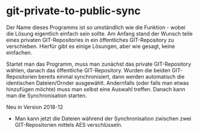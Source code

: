# git-private-to-public-sync
Der Name dieses Programms ist so umständlich wie die Funktion - wobei die Lösung eigentlich einfach sein sollte.
Am Anfang stand der Wunsch teile eines privaten GIT-Repositories in ein öffentliches GIT-Repository zu verschieben.
Hierfür gibt es einige Lösungen, aber wie gesagt, keine einfachen.

Startet man das Programm, muss man zunächst das private GIT-Repository wählen, danach das öffentliche GIT-Repository.
Wurden die beiden GIT-Repositorien bereits einmal synchronisiert, dann werden automatisch die identischen Dateien/Ornder ausgewählt.
Andernfalls (oder falls man etwas hinzufügen möchte) muss man selbst eine Auswahl treffen. Danach kann man die Synchronisation starten.

Neu in Version 2018-12
- Man kann jetzt die Dateien während der Synchronisation zwischen zwei GIT-Repositorien mittels AES verschlüsseln.